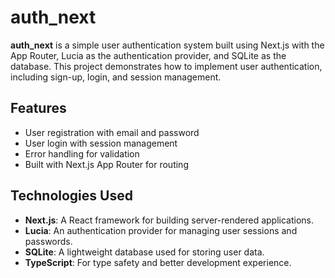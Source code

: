 # auth_next

**auth_next** is a simple user authentication system built using Next.js with the App Router, Lucia as the authentication provider, and SQLite as the database. This project demonstrates how to implement user authentication, including sign-up, login, and session management.

## Features

- User registration with email and password
- User login with session management
- Error handling for validation
- Built with Next.js App Router for routing

## Technologies Used

- **Next.js**: A React framework for building server-rendered applications.
- **Lucia**: An authentication provider for managing user sessions and passwords.
- **SQLite**: A lightweight database used for storing user data.
- **TypeScript**: For type safety and better development experience.
